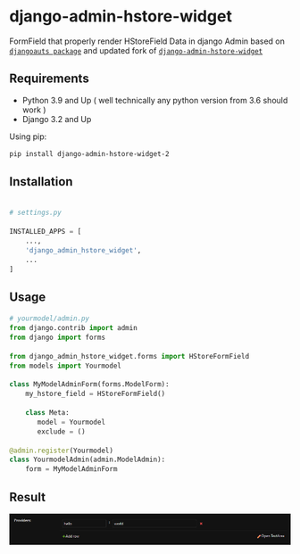 # django-admin-hstore-widget

FormField that properly render HStoreField Data in django Admin based on [`djangoauts package`](https://github.com/djangonauts/django-hstore) and updated fork of [`django-admin-hstore-widget`](https://github.com/PokaInc/django-admin-hstore-widget)

## Requirements

-   Python 3.9 and Up ( well technically any python version from 3.6 should work )
-   Django 3.2 and Up

Using pip:

```bash
pip install django-admin-hstore-widget-2
```

## Installation

```python

# settings.py

INSTALLED_APPS = [
    ...,
    'django_admin_hstore_widget',
    ...
]

```

## Usage

```python
# yourmodel/admin.py
from django.contrib import admin
from django import forms

from django_admin_hstore_widget.forms import HStoreFormField
from models import Yourmodel

class MyModelAdminForm(forms.ModelForm):
    my_hstore_field = HStoreFormField()

    class Meta:
       model = Yourmodel
       exclude = ()

@admin.register(Yourmodel)
class YourmodelAdmin(admin.ModelAdmin):
    form = MyModelAdminForm

```

## Result

![Rendered result](./assets/rendered.png)
